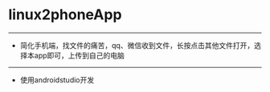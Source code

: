# linux2phoneApp
---
- 简化手机端，找文件的痛苦，qq、微信收到文件，长按点击其他文件打开，选择本app即可，上传到自己的电脑

---
- 使用androidstudio开发
